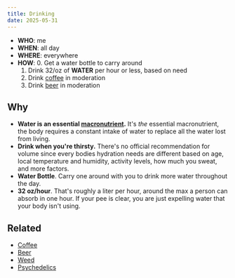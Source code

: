 ```yaml
---
title: Drinking
date: 2025-05-31
---
```

- **WHO**: me
- **WHEN**: all day
- **WHERE**: everywhere
- **HOW**:
	0. Get a water bottle to carry around
	1. Drink 32/oz of **WATER** per hour or less, based on need
	2. Drink [coffee](/coffee) in moderation
	3. Drink [beer](/beer) in moderation

## Why
- **Water is an essential [macronutrient](/eating-macronutrients).** It's *the* essential macronutrient, the body requires a constant intake of water to replace all the water lost from living.
- **Drink when you're thirsty.** There's no official recommendation for volume since every bodies hydration needs are different based on age, local temperature and humidity, activity levels, how much you sweat, and more factors.
- **Water Bottle**. Carry one around with you to drink more water throughout the day.
- **32 oz/hour**. That's roughly a liter per hour, around the max a person can absorb in one hour. If your pee is clear, you are just expelling water that your body isn't using.

## Related
- [Coffee](/coffee)
- [Beer](/beer)
- [Weed](/weed)
- [Psychedelics](/psychedelics)
